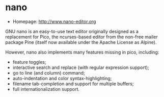 # nano

* Homepage: http://www.nano-editor.org

GNU nano is an easy-to-use text editor originally designed as a replacement
 for Pico, the ncurses-based editor from the non-free mailer package Pine
 (itself now available under the Apache License as Alpine).

 However, nano also implements many features missing in pico, including:
  - feature toggles;
  - interactive search and replace (with regular expression support);
  - go to line (and column) command;
  - auto-indentation and color syntax-highlighting;
  - filename tab-completion and support for multiple buffers;
  - full internationalization support.
